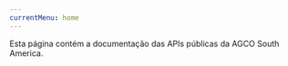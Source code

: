 ```yaml
---
currentMenu: home
---
```


Esta página contém a documentação das APIs públicas da AGCO South America.

